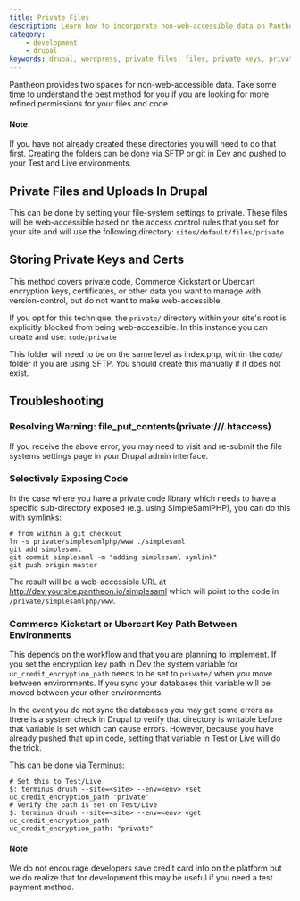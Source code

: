 ```yaml
---
title: Private Files
description: Learn how to incorporate non-web-accessible data on Pantheon's platform.
category:
    - development
    - drupal
keywords: drupal, wordpress, private files, files, private keys, private
---
```

Pantheon provides two spaces for non-web-accessible data. Take some time to understand the best method for you if you are looking for more refined permissions for your files and code.
<div class="alert alert-warning" role="alert">
<h4>Note</h4>
If you have not already created these directories you will need to do that first. Creating the folders can be done via SFTP or git in Dev and pushed to your Test and Live environments.</div>

## Private Files and Uploads In Drupal

This can be done by setting your file-system settings to private. These files will be web-accessible based on the access control rules that you set for your site and will use the following directory: `sites/default/files/private`

## Storing Private Keys and Certs

This method covers private code, Commerce Kickstart or Ubercart encryption keys, certificates, or other data you want to manage with version-control, but do not want to make web-accessible.

If you opt for this technique, the `private/` directory within your site's root is explicitly blocked from being web-accessible. In this instance you can create and use: `code/private`

This folder will need to be on the same level as index.php, within the `code/` folder if you are using SFTP. You should create this manually if it does not exist.

## Troubleshooting

### Resolving Warning: file_put_contents(private:///.htaccess)

If you receive the above error, you may need to visit and re-submit the file systems settings page in your Drupal admin interface.

### Selectively Exposing Code

In the case where you have a private code library which needs to have a specific sub-directory exposed (e.g. using SimpleSamlPHP), you can do this with symlinks:

    # from within a git checkout
    ln -s private/simplesamlphp/www ./simplesaml
    git add simplesaml
    git commit simplesaml -m "adding simplesaml symlink"
    git push origin master

The result will be a web-accessible URL at http://dev.yoursite.pantheon.io/simplesaml which will point to the code in `/private/simplesamlphp/www`.

### Commerce Kickstart or Ubercart Key Path Between Environments

This depends on the workflow and that you are planning to implement. If you set the encryption key path in Dev the system variable for `uc_credit_encryption_path` needs to be set to `private/` when you move between environments. If you sync your databases this variable will be moved between your other environments.

In the event you do not sync the databases you may get some errors as there is a system check in Drupal to verify that directory is writable before that variable is set which can cause errors. However, because you have already pushed that up in code, setting that variable in Test or Live will do the trick.

This can be done via [Terminus](https://github.com/pantheon-systems/cli):

```nohighlight
# Set this to Test/Live
$: terminus drush --site=<site> --env=<env> vset uc_credit_encryption_path 'private'
# verify the path is set on Test/Live
$: terminus drush --site=<site> --env=<env> vget uc_credit_encryption_path
uc_credit_encryption_path: "private"
```

<div class="alert alert-info" role="alert">
<h4>Note</h4>
We do not encourage developers save credit card info on the platform but we do realize that for development this may be useful if you need a test payment method.
</div>
